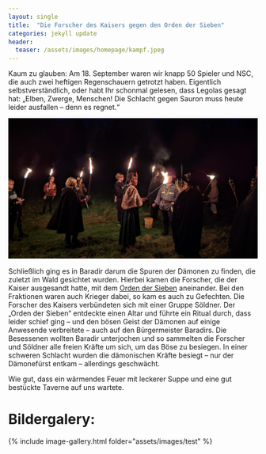 ```yaml
---
layout: single
title:  "Die Forscher des Kaisers gegen den Orden der Sieben"
categories: jekyll update
header:
  teaser: /assets/images/homepage/kampf.jpeg
---
```


Kaum zu glauben: Am 18. September waren wir knapp 50 Spieler und NSC, die auch zwei heftigen Regenschauern getrotzt haben. Eigentlich selbstverständlich, oder habt Ihr schonmal gelesen, dass Legolas gesagt hat: „Elben, Zwerge, Menschen! Die Schlacht gegen Sauron muss heute leider ausfallen – denn es regnet.“

![Example](/assets/images/2022-09-18/2022_1112_Mikro-LARP_28.jpg)


Schließlich ging es in Baradir darum die Spuren der Dämonen zu finden, die zuletzt im Wald gesichtet wurden. Hierbei kamen die Forscher, die der Kaiser ausgesandt hatte, mit dem [Orden der Sieben](/orden) aneinander. Bei den Fraktionen waren auch Krieger dabei, so kam es auch zu Gefechten. Die Forscher des Kaisers verbündeten sich mit einer Gruppe Söldner. Der „Orden der Sieben“ entdeckte einen Altar und führte ein Ritual durch, dass leider schief ging – und den bösen Geist der Dämonen auf einige Anwesende verbreitete – auch auf den Bürgermeister Baradirs. Die Besessenen wollten Baradir unterjochen und so sammelten die Forscher und Söldner alle freien Kräfte um sich, um das Böse zu besiegen. In einer schweren Schlacht wurden die dämonischen Kräfte besiegt – nur der Dämonefürst entkam – allerdings geschwächt.

Wie gut, dass ein wärmendes Feuer mit leckerer Suppe und eine gut bestückte Taverne auf uns wartete.

# Bildergalery:


{% include image-gallery.html folder="assets/images/test" %}

